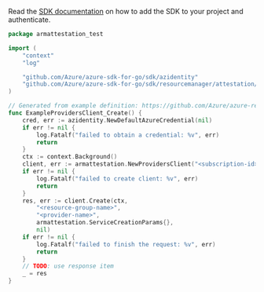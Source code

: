 Read the [SDK documentation](https://github.com/Azure/azure-sdk-for-go/blob/sdk%2Fresourcemanager%2Fattestation%2Farmattestation%2Fv0.4.0/sdk/resourcemanager/attestation/armattestation/README.md) on how to add the SDK to your project and authenticate.

```go
package armattestation_test

import (
	"context"
	"log"

	"github.com/Azure/azure-sdk-for-go/sdk/azidentity"
	"github.com/Azure/azure-sdk-for-go/sdk/resourcemanager/attestation/armattestation"
)

// Generated from example definition: https://github.com/Azure/azure-rest-api-specs/tree/main/specification/attestation/resource-manager/Microsoft.Attestation/stable/2020-10-01/examples/Create_AttestationProvider.json
func ExampleProvidersClient_Create() {
	cred, err := azidentity.NewDefaultAzureCredential(nil)
	if err != nil {
		log.Fatalf("failed to obtain a credential: %v", err)
		return
	}
	ctx := context.Background()
	client, err := armattestation.NewProvidersClient("<subscription-id>", cred, nil)
	if err != nil {
		log.Fatalf("failed to create client: %v", err)
		return
	}
	res, err := client.Create(ctx,
		"<resource-group-name>",
		"<provider-name>",
		armattestation.ServiceCreationParams{},
		nil)
	if err != nil {
		log.Fatalf("failed to finish the request: %v", err)
		return
	}
	// TODO: use response item
	_ = res
}
```
